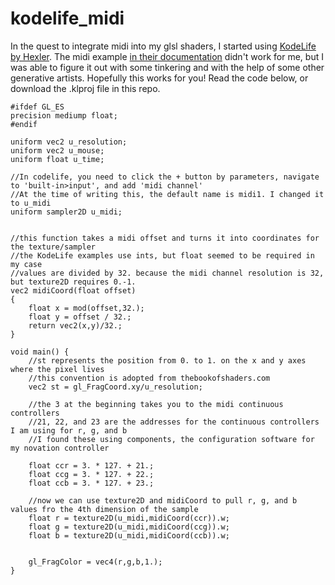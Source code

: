 # kodelife_midi
In the quest to integrate midi into my glsl shaders, I started using [KodeLife by Hexler](https://hexler.net/products/kodelife). The midi example [in their documentation](https://hexler.net/docs/kodelife-parameters-built-in) didn't work for me, but I was able to figure it out with some tinkering and with the help of some other generative artists. Hopefully this works for you! Read the code below, or download the .klproj file in this repo.


```
#ifdef GL_ES
precision mediump float;
#endif

uniform vec2 u_resolution;
uniform vec2 u_mouse;
uniform float u_time;

//In codelife, you need to click the + button by parameters, navigate to 'built-in>input', and add 'midi channel'
//At the time of writing this, the default name is midi1. I changed it to u_midi
uniform sampler2D u_midi;


//this function takes a midi offset and turns it into coordinates for the texture/sampler
//the KodeLife examples use ints, but float seemed to be required in my case
//values are divided by 32. because the midi channel resolution is 32, but texture2D requires 0.-1.
vec2 midiCoord(float offset)
{
    float x = mod(offset,32.);
    float y = offset / 32.;
    return vec2(x,y)/32.;
}

void main() {
    //st represents the position from 0. to 1. on the x and y axes where the pixel lives
    //this convention is adopted from thebookofshaders.com
    vec2 st = gl_FragCoord.xy/u_resolution;
    
    //the 3 at the beginning takes you to the midi continuous controllers
    //21, 22, and 23 are the addresses for the continuous controllers I am using for r, g, and b
    //I found these using components, the configuration software for my novation controller
    
    float ccr = 3. * 127. + 21.;
    float ccg = 3. * 127. + 22.;
    float ccb = 3. * 127. + 23.;
    
    //now we can use texture2D and midiCoord to pull r, g, and b values fro the 4th dimension of the sample
    float r = texture2D(u_midi,midiCoord(ccr)).w;
    float g = texture2D(u_midi,midiCoord(ccg)).w;
    float b = texture2D(u_midi,midiCoord(ccb)).w;
    

    gl_FragColor = vec4(r,g,b,1.);
}
```
